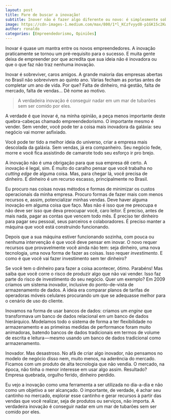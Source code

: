 ```yaml
---
layout: post
title: Pare de buscar a inovação!
subtitle: Inover não é fazer algo diferente ou novo: é simplesmente sobreviver!
image: https://cdn-images-1.medium.com/max/800/1*l_KCzfvyyd8-p1GK15c2Kw.jpeg
author: ronaldo
categories: [Empreendedorismo, Opiniões]
---
```


Inovar é quase um mantra entre os novos empreendedores. A inovação
praticamente se tornou um pré-requisito para o sucesso. E muita gente
deixa de empreender por que acredita que sua ideia não é inovadora ou
que o que faz não traz nenhuma inovação.

Inovar é sobreviver, caros amigos. A grande maioria das empresas
abertas no Brasil não sobrevivem ao quinto ano. Várias fecham as
portas antes de completar um ano de vida. Por que? Falta de dinheiro,
má gestão, falta de mercado, falta de vendas… Dê nome ao motivo.

> A verdadeira inovação é conseguir nadar em um mar de tubarões sem ser
> comido por eles.

A verdade é que inovar é, na minha opinião, a peça menos importante
deste quebra-cabeças chamado empreendedorismo. O importante mesmo é
vender. Sem vender, você pode ter a coisa mais inovadora da galáxia:
seu negócio vai morrer asfixiado.

Você pode ter tido a melhor ideia do universo, criar a empresa mais
descolada da galáxia. Sem vendas, já era companheiro. Seu negócio
fede, morre e você fica assistindo de camarote todo seu esforço ir pro
brejo.

A inovação não é uma obrigação para que sua empresa dê certo. A
inovação é legal, sim. É muito do caralho pensar que você trabalha no
*cutting edge* de alguma coisa. Mas, para chegar lá, você precisa de
dinheiro. E dinheiro é um recurso escasso, principalmente no Brasil.

Eu procuro nas coisas novas métodos e formas de minimizar os custos
operacionais da minha empresa. Procuro formas de fazer mais com menos
recursos e, assim, potencializar minhas vendas. Deve haver alguma
inovação em alguma coisa que faço. Mas não é isso que me preocupa e
não deve ser isso que deva preocupar você, caro leitor. É preciso,
antes de mais nada, pagar as contas que vencem todo mês. É preciso ter
dinheiro para pagar seu pessoal, seus parceiros e colaboradores. É
preciso manter a máquina que você está construindo funcionando.

Depois que a sua máquina estiver funcionando sozinha, com pouca ou
nenhuma intervenção é que você deve pensar em inovar. O novo requer
recursos que provavelmente você ainda não tem: seja dinheiro, uma nova
tecnologia, uma nova forma de fazer as coisas. Isso requer
*investimento*. E como é que você vai fazer investimento sem ter
dinheiro?

Se você tem o dinheiro para fazer a coisa acontecer, ótimo. Parabéns!
Mas saiba que você corre o risco de produzir algo que não vai vender.
Isso faz parte do risco de investimento do seu negócio. Quer um
exemplo?  Em 2009 criamos um sistema inovador, inclusive do
ponto-de-vista de armazenamento de dados. A ideia era comparar planos
de tarifas de operadoras móveis celulares procurando um que se
adequasse melhor para o cenário de uso do cliente.

Inovamos na forma de usar bancos de dados: criamos um *engine* que
transformava um banco de dados relacional em um banco de dados
hierárquico. Modelamos todo o sistema de forma a ter flexibilidade no
armazenamento e as primeiras medidas de performance foram muito
animadoras, batendo bancos de dados tradicionais em termos de volume
de escrita e leitura — mesmo usando um banco de dados tradicional como
armazenamento.

Inovador. Mas desastroso. No afã de criar algo inovador, não pensamos
no modelo de negócio disso nem, muito menos, na aderência do mercado.
Ficamos com um produto de alta tecnologia que não vendia. O mercado,
na época, não tinha o menor interesse em usar algo assim. Resultado?
Empresa quebrada, orgulho ferido, dinheiro perdido.

Eu vejo a inovação como uma ferramenta a ser utilizada no dia-a-dia e
não como um objetivo a ser alcançado. O importante, de verdade, é
achar seu cantinho no mercado, explorar esse cantinho e gerar recursos
à partir das vendas que você realizar, seja de produtos ou serviços,
não importa. A verdadeira inovação é conseguir nadar em um mar de
tubarões sem ser comido por eles.
